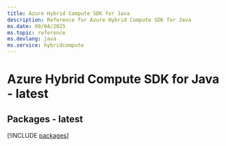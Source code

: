 ```yaml
---
title: Azure Hybrid Compute SDK for Java
description: Reference for Azure Hybrid Compute SDK for Java
ms.date: 09/04/2025
ms.topic: reference
ms.devlang: java
ms.service: hybridcompute
---
```

# Azure Hybrid Compute SDK for Java - latest
## Packages - latest
[!INCLUDE [packages](hybrid-compute-index.md)]
